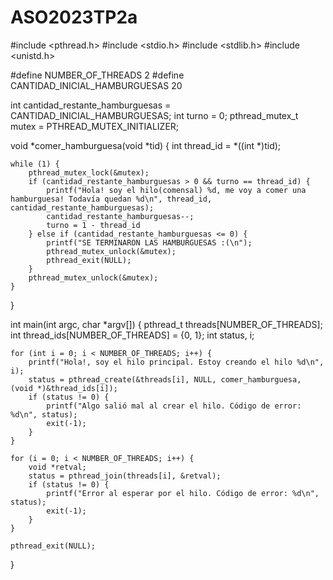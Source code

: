 # ASO2023TP2a

#include <pthread.h>
#include <stdio.h>
#include <stdlib.h>
#include <unistd.h>

#define NUMBER_OF_THREADS 2
#define CANTIDAD_INICIAL_HAMBURGUESAS 20

int cantidad_restante_hamburguesas = CANTIDAD_INICIAL_HAMBURGUESAS;
int turno = 0;
pthread_mutex_t mutex = PTHREAD_MUTEX_INITIALIZER;

void *comer_hamburguesa(void *tid) {
    int thread_id = *((int *)tid);
    
    while (1) {
        pthread_mutex_lock(&mutex);
        if (cantidad_restante_hamburguesas > 0 && turno == thread_id) {
            printf("Hola! soy el hilo(comensal) %d, me voy a comer una hamburguesa! Todavía quedan %d\n", thread_id, cantidad_restante_hamburguesas);
            cantidad_restante_hamburguesas--;
            turno = 1 - thread_id
        } else if (cantidad_restante_hamburguesas <= 0) {
            printf("SE TERMINARON LAS HAMBURGUESAS :(\n");
            pthread_mutex_unlock(&mutex);
            pthread_exit(NULL);
        }
        pthread_mutex_unlock(&mutex);
    }
}

int main(int argc, char *argv[]) {
    pthread_t threads[NUMBER_OF_THREADS];
    int thread_ids[NUMBER_OF_THREADS] = {0, 1};
    int status, i;

    for (int i = 0; i < NUMBER_OF_THREADS; i++) {
        printf("Hola!, soy el hilo principal. Estoy creando el hilo %d\n", i);
        status = pthread_create(&threads[i], NULL, comer_hamburguesa, (void *)&thread_ids[i]);
        if (status != 0) {
            printf("Algo salió mal al crear el hilo. Código de error: %d\n", status);
            exit(-1);
        }
    }

    for (i = 0; i < NUMBER_OF_THREADS; i++) {
        void *retval;
        status = pthread_join(threads[i], &retval);
        if (status != 0) {
            printf("Error al esperar por el hilo. Código de error: %d\n", status);
            exit(-1);
        }
    }

    pthread_exit(NULL);
}

